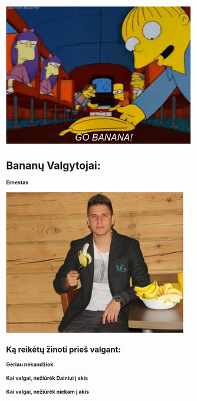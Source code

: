 ﻿![GitHub Logo](images/banana.gif)

# Bananų Valgytojai:

#### Ernestas
![Alt text](images/ernestas.png?raw=true "Ernestukas Bananiukas")

## Ką reikėtų žinoti prieš valgant:
#### Geriau nekandžiok
#### Kai valgai, nežiūrėk Dainiui į akis
#### Kai valgai, nežiūrėk niekam į akis
